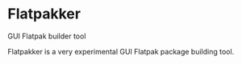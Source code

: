# Flatpakker
GUI Flatpak builder tool

Flatpakker is a very experimental GUI Flatpak package building tool.
